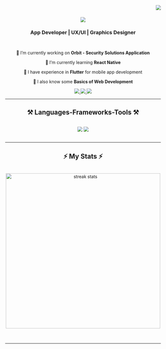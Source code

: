 <img align="right" src="https://visitor-badge.laobi.icu/badge?page_id=malikfahad7.malikfahad7" />

<h1 align="center">
    <img src="https://readme-typing-svg.herokuapp.com/?color=FF914C&font=Righteous&size=35&center=true&vCenter=true&width=500&height=70&duration=4000&lines=Hi+There!+👋;+I'm+Fahad+Malik!;" />
</h1>
<h3 align="center">App Developer | UX/UI | Graphics Designer </h3>

<br/>

<div align="center">
 
 🚀 I’m currently working on **Orbit - Security Solutions Application**
 
 🔸 I’m currently learning **React Native**
 
 🔸 I have experience in **Flutter** for mobile app development

 🔸 I also know some **Basics of Web Development**

 </div>
 
<div align="center"> 
  <a href="mailto:fahadmalik70890@gmail.com">
    <img src="https://img.shields.io/badge/Gmail-333333?style=for-the-badge&logo=gmail&logoColor=orange" />
  </a>
  <a href="https://linkedin.com/in/fahadmalik7/">
    <img src="https://img.shields.io/badge/LinkedIn-0077B5?style=for-the-badge&logo=linkedin&logoColor=white" target="_blank" />
  </a>
  <a href="https://www.behance.net/fahadmalik57">
     <img src="https://img.shields.io/badge/Behance-053CF7?style=for-the-badge&logo=behance&logoColor=white"/> <!-- sqlite, safari, google-chrome are other good icon options -->
  </a>
</div>

 <hr/>
 
<h2 align="center">⚒️ Languages-Frameworks-Tools ⚒️</h2>
<br/>
<div align="center">
    <img src="https://skillicons.dev/icons?i=flutter,react,bootstrap,html,css,vscode,github,figma,tailwind,git" />
    <img src="https://skillicons.dev/icons?i=nodejs,python,javascript,typescript,express,firebase,mongodb,c,mysql" /><br>
</div>

<br/>
<hr/>

<h2 align="center">⚡ My Stats ⚡</h2>
<br>
<div align=center>
  <img width=500 src="https://git-hub-streak-stats.vercel.app?user=malikfahad7&theme=swift&date_format=n%2Fj%5B%2FY%5D&card_width=500" alt="streak stats"/>
</div>
<br/><br/>

<hr/>

<br/>

